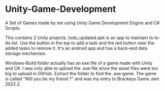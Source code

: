 # Unity-Game-Development
A Set of Games made by me using Unity Game Development Engine and C# Scripts.

This contains 2 Unity projects. todo_updated.apk is an app to maintain to to-do list. Use the button in the top to add a task and the red button near the added tasks to remove it.
It's an android app and has a back-end data storage mechanism.

Windows-Build folder actually has an exe file of a game made with Unity and C#. I was only able to upload the .exe file since the asset files were too big to upload in GitHub. Extract the folder to find the .exe game. The game is called "Will you be my friend ?" and was my entry to Brackeys Game Jam 2022.2. 
